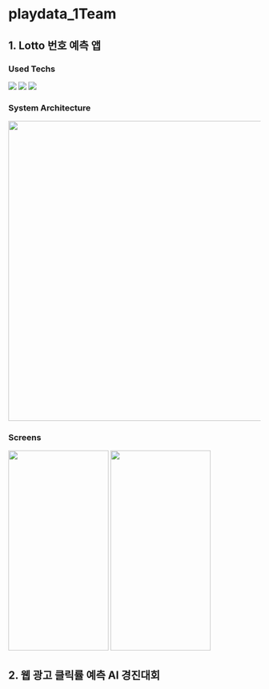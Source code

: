 # playdata_1Team
## 1. Lotto 번호 예측 앱
### Used Techs
<img src="https://img.shields.io/badge/Android-3DDC84?style=flat-square&logo=android&logoColor=white"/>
<img src="https://img.shields.io/badge/kotlin-%237F52FF.svg?style=flat-square&logo=kotlin&logoColor=white"/>
<img src="https://img.shields.io/badge/Flask-000000?style=flat-square&logo=flask&logoColor=white"/><br/>

### System Architecture
<img src="https://github.com/pladata-encore/DE30-2nd-1/assets/102905115/a74f89c7-240b-409c-84c7-4108d42ceb7b.png" width="600"/>

### Screens
<img src="https://github.com/kyuyounglee/playdata_1Team/assets/102905115/08b30090-d7d0-45aa-9395-f1db5639d940.png" width="200" height="400"/>
<img src="https://github.com/kyuyounglee/playdata_1Team/assets/102905115/3a8492dd-51fe-47ca-abb1-981b022cd5e9.png" width="200" height="400"/>

## 2. 웹 광고 클릭률 예측 AI 경진대회

